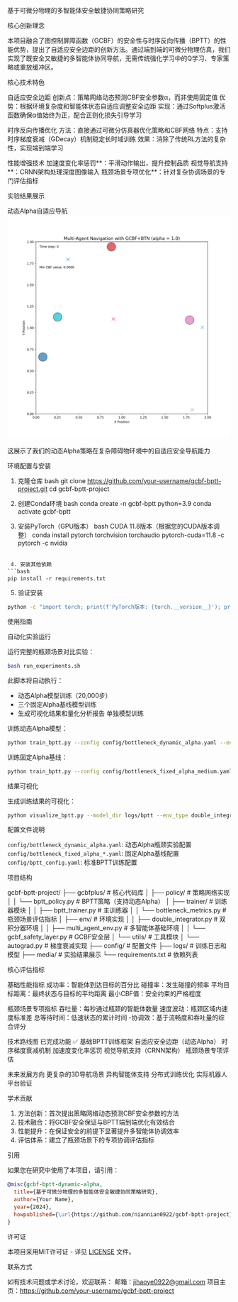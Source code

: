基于可微分物理的多智能体安全敏捷协同策略研究

核心创新理念

本项目融合了图控制屏障函数（GCBF）的安全性与时序反向传播（BPTT）的性能优势，提出了自适应安全边距的创新方法。通过端到端的可微分物理仿真，我们实现了既安全又敏捷的多智能体协同导航，无需传统强化学习中的Q学习、专家策略或重放缓冲区。

核心技术特色

自适应安全边距
创新点：策略网络动态预测CBF安全参数α，而非使用固定值
优势：根据环境复杂度和智能体状态自适应调整安全边距
实现：通过Softplus激活函数确保α值始终为正，配合正则化损失引导学习

时序反向传播优化
方法：直接通过可微分仿真器优化策略和CBF网络
特点：支持时序梯度衰减（GDecay）机制稳定长时域训练
效果：消除了传统RL方法的复杂性，实现端到端学习

性能增强技术
加速度变化率惩罚**：平滑动作输出，提升控制品质
视觉导航支持**：CRNN架构处理深度图像输入
瓶颈场景专项优化**：针对复杂协调场景的专门评估指标

实验结果展示

动态Alpha自适应导航
![动态Alpha展示](media/dynamic_alpha_vision.gif)

这展示了我们的动态Alpha策略在复杂障碍物环境中的自适应安全导航能力

环境配置与安装
 1. 克隆仓库
bash
git clone https://github.com/your-username/gcbf-bptt-project.git
cd gcbf-bptt-project


2. 创建Conda环境
bash
conda create -n gcbf-bptt python=3.9
conda activate gcbf-bptt

 3. 安装PyTorch（GPU版本）
bash
CUDA 11.8版本（根据您的CUDA版本调整）
conda install pytorch torchvision torchaudio pytorch-cuda=11.8 -c pytorch -c nvidia
```

 4. 安装其他依赖
```bash
pip install -r requirements.txt
```

5. 验证安装
```bash
python -c "import torch; print(f'PyTorch版本: {torch.__version__}'); print(f'CUDA可用: {torch.cuda.is_available()}')"
```

使用指南

自动化实验运行

运行完整的瓶颈场景对比实验：
```bash
bash run_experiments.sh
```

此脚本将自动执行：
- 动态Alpha模型训练（20,000步）
- 三个固定Alpha基线模型训练
- 生成可视化结果和量化分析报告
单独模型训练

训练动态Alpha模型：
```bash
python train_bptt.py --config config/bottleneck_dynamic_alpha.yaml --env_type double_integrator
```

训练固定Alpha基线：
```bash
python train_bptt.py --config config/bottleneck_fixed_alpha_medium.yaml --env_type double_integrator
```

结果可视化

生成训练结果的可视化：
```bash
python visualize_bptt.py --model_dir logs/bptt --env_type double_integrator
```

配置文件说明

`config/bottleneck_dynamic_alpha.yaml`: 动态Alpha瓶颈实验配置
`config/bottleneck_fixed_alpha_*.yaml`: 固定Alpha基线配置
 `config/bptt_config.yaml`: 标准BPTT训练配置

项目结构

gcbf-bptt-project/
├── gcbfplus/                    # 核心代码库
│   ├── policy/                  # 策略网络实现
│   │   └── bptt_policy.py      # BPTT策略（支持动态Alpha）
│   ├── trainer/                 # 训练器模块
│   │   ├── bptt_trainer.py     # 主训练器
│   │   └── bottleneck_metrics.py # 瓶颈场景评估指标
│   ├── env/                     # 环境实现
│   │   ├── double_integrator.py # 双积分器环境
│   │   ├── multi_agent_env.py  # 多智能体基础环境
│   │   └── gcbf_safety_layer.py # GCBF安全层
│   └── utils/                   # 工具模块
│       └── autograd.py         # 梯度衰减实现
├── config/                      # 配置文件
├── logs/                        # 训练日志和模型
├── media/                       # 实验结果展示
└── requirements.txt             # 依赖列表


核心评估指标

基础性能指标
成功率：智能体到达目标的百分比
碰撞率：发生碰撞的频率
平均目标距离：最终状态与目标的平均距离
最小CBF值：安全约束的严格程度

瓶颈场景专项指标
吞吐量：每秒通过瓶颈的智能体数量
速度波动：瓶颈区域内速度标准差
总等待时间：低速状态的累计时间
-协调效：基于流畅度和吞吐量的综合评分

技术路线图
已完成功能 ✅
基础BPTT训练框架
自适应安全边距（动态Alpha）
时序梯度衰减机制
加速度变化率惩罚
视觉导航支持（CRNN架构）
瓶颈场景专项评估

未来发展方向 
更复杂的3D导航场景
异构智能体支持
分布式训练优化
实际机器人平台验证

学术贡献

1. 方法创新：首次提出策略网络动态预测CBF安全参数的方法
2. 技术融合：将GCBF安全保证与BPTT端到端优化有效结合
3. 性能提升：在保证安全的前提下显著提升多智能体协调效率
4. 评估体系：建立了瓶颈场景下的专项协调评估指标

 引用

如果您在研究中使用了本项目，请引用：

```bibtex
@misc{gcbf-bptt-dynamic-alpha,
  title={基于可微分物理的多智能体安全敏捷协同策略研究},
  author={Your Name},
  year={2024},
  howpublished={\url{https://github.com/niannian0922/gcbf-bptt-project}}
}
```

许可证

本项目采用MIT许可证 - 详见 [LICENSE](LICENSE) 文件。

联系方式

如有技术问题或学术讨论，欢迎联系：
 邮箱：jihaoye0922@gmail.com
 项目主页：https://github.com/your-username/gcbf-bptt-project

 